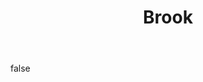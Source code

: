 ---
layout: photo
modal: true
thumb: https://csnapmediahost.github.io/assets1/Thumbs/Brook.jpg
full: https://csnapmediahost.github.io/assets1/Render/Brook.jpg
size: small
ar: landscape
body: false
title: "Brook"
tags: nature
---